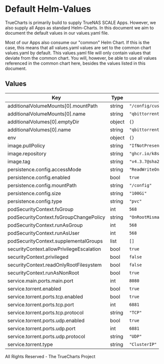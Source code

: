 # Default Helm-Values

TrueCharts is primarily build to supply TrueNAS SCALE Apps.
However, we also supply all Apps as standard Helm-Charts. In this document we aim to document the default values in our values.yaml file.

Most of our Apps also consume our "common" Helm Chart.
If this is the case, this means that all values.yaml values are set to the common chart values.yaml by default. This values.yaml file will only contain values that deviate from the common chart.
You will, however, be able to use all values referenced in the common chart here, besides the values listed in this document.

## Values

| Key | Type | Default | Description |
|-----|------|---------|-------------|
| additionalVolumeMounts[0].mountPath | string | `"/config/custom-cont-init.d"` |  |
| additionalVolumeMounts[0].name | string | `"qbittorrent-scripts"` |  |
| additionalVolumes[0].emptyDir | object | `{}` |  |
| additionalVolumes[0].name | string | `"qbittorrent-scripts"` |  |
| env | object | `{}` |  |
| image.pullPolicy | string | `"IfNotPresent"` |  |
| image.repository | string | `"ghcr.io/k8s-at-home/qbittorrent"` |  |
| image.tag | string | `"v4.3.7@sha256:a51b97508cfd5ec81e6693e7203490d275e76eaa0d7772d40512dea8d8509f45"` |  |
| persistence.config.accessMode | string | `"ReadWriteOnce"` |  |
| persistence.config.enabled | bool | `true` |  |
| persistence.config.mountPath | string | `"/config"` |  |
| persistence.config.size | string | `"100Gi"` |  |
| persistence.config.type | string | `"pvc"` |  |
| podSecurityContext.fsGroup | int | `568` |  |
| podSecurityContext.fsGroupChangePolicy | string | `"OnRootMismatch"` |  |
| podSecurityContext.runAsGroup | int | `568` |  |
| podSecurityContext.runAsUser | int | `568` |  |
| podSecurityContext.supplementalGroups | list | `[]` |  |
| securityContext.allowPrivilegeEscalation | bool | `true` |  |
| securityContext.privileged | bool | `false` |  |
| securityContext.readOnlyRootFilesystem | bool | `false` |  |
| securityContext.runAsNonRoot | bool | `true` |  |
| service.main.ports.main.port | int | `8080` |  |
| service.torrent.enabled | bool | `true` |  |
| service.torrent.ports.tcp.enabled | bool | `true` |  |
| service.torrent.ports.tcp.port | int | `6881` |  |
| service.torrent.ports.tcp.protocol | string | `"TCP"` |  |
| service.torrent.ports.udp.enabled | bool | `true` |  |
| service.torrent.ports.udp.port | int | `6881` |  |
| service.torrent.ports.udp.protocol | string | `"UDP"` |  |
| service.torrent.type | string | `"ClusterIP"` |  |

All Rights Reserved - The TrueCharts Project
